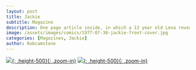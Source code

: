 ```yaml
---
layout: post
title: Jackie
subtitle: Magazine
description: One page article inside, in which a 13 year old Lena reveals the battle she has had with her weight, which she has now overcome, and that she had to watch out that she didn't become anorexic. She tell us that she loves Chinese food and shopping, but hates short skirts and flying.
image: /assets/images/comics/1977-07-30-jackie-front-cover.jpg
categories: [Magazines, Jackie]
author: Robcamstone
---
```


[![](/assets/images/comics/1977-07-30-jackie-front-cover.jpg){: .height-500}{: .zoom-in}](/assets/images/comics/1977-07-30-jackie-front-cover.jpg)
[![](/assets/images/comics/1977-07-30-jackie-inside-page.jpg){: .height-500}{: .zoom-in}](/assets/images/comics/1977-07-30-jackie-inside-page.jpg)

